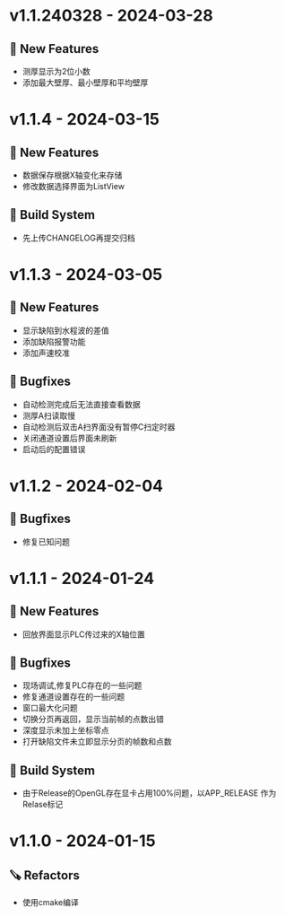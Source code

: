 # v1.1.240328 - 2024-03-28

## 🎉 New Features
- 测厚显示为2位小数
- 添加最大壁厚、最小壁厚和平均壁厚


# v1.1.4 - 2024-03-15

## 🎉 New Features
- 数据保存根据X轴变化来存储
- 修改数据选择界面为ListView

## 🧱 Build System
- 先上传CHANGELOG再提交归档


# v1.1.3 - 2024-03-05

## 🎉 New Features
- 显示缺陷到水程波的差值
- 添加缺陷报警功能
- 添加声速校准

## 🐛 Bugfixes
- 自动检测完成后无法直接查看数据
- 测厚A扫读取慢
- 自动检测后双击A扫界面没有暂停C扫定时器
- 关闭通道设置后界面未刷新
- 启动后的配置错误

# v1.1.2 - 2024-02-04

## 🐛 Bugfixes
- 修复已知问题

# v1.1.1 - 2024-01-24

## 🎉 New Features
- 回放界面显示PLC传过来的X轴位置

## 🐛 Bugfixes
- 现场调试,修复PLC存在的一些问题
- 修复通道设置存在的一些问题
- 窗口最大化问题
- 切换分页再返回，显示当前帧的点数出错
- 深度显示未加上坐标零点
- 打开缺陷文件未立即显示分页的帧数和点数

## 🧱 Build System
- 由于Release的OpenGL存在显卡占用100%问题，以APP_RELEASE 作为Relase标记


# v1.1.0 - 2024-01-15

## 🪚 Refactors
- 使用cmake编译



